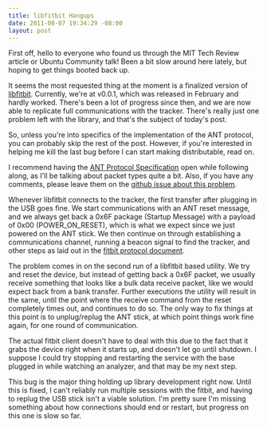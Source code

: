 ```yaml
--- 
title: libfitbit Hangups
date: 2011-08-07 19:34:29 -08:00
layout: post
---
```


First off, hello to everyone who found us through the MIT Tech Review
article or Ubuntu Community talk! Been a bit slow around here lately,
but hoping to get things booted back up.

It seems the most requested thing at the moment is a finalized version
of [libfitbit][1]. Currently, we're at v0.0.1, which was released in
February and hardly worked. There's been a lot of progress since then,
and we are now able to replicate full communications with the
tracker. There's really just one problem left with the library, and
that's the subject of today's post. 

So, unless you're into specifics of the implementation of the ANT
protocol, you can probably skip the rest of the post. However, if
you're interested in helping me kill the last bug before I can start
making distributable, read on.

I recommend having the [ANT Protocol Specification][2] open while
following along, as I'll be talking about packet types quite a
bit. Also, if you have any comments, please leave them on the
[github issue about this problem][4].

Whenever libfitbit connects to the tracker, the first transfer after
plugging in the USB goes fine. We start communications with an ANT
reset message, and we always get back a 0x6F package (Startup Message)
with a payload of 0x00 (POWER_ON_RESET), which is what we expect since
we just powered on the ANT stick. We then continue on through
establishing a communications channel, running a beacon signal to find
the tracker, and other steps as laid out in the [fitbit protocol document][3].

The problem comes in on the second run of a libfitbit based
utility. We try and reset the device, but instead of getting back a
0x6F packet, we usually receive something that looks like a bulk data
receive packet, like we would expect back from a bank
transfer. Further executions the utility will result in the same,
until the point where the receive command from the reset completely
times out, and continues to do so. The only way to fix things at this
point is to unplug/replug the ANT stick, at which point things work
fine again, for one round of communication.

The actual fitbit client doesn't have to deal with this due to the
fact that it grabs the device right when it starts up, and doesn't let
go until shutdown. I suppose I could try stopping and restarting the
service with the base plugged in while watching an analyzer, and that
may be my next step.

This bug is the major thing holding up library development right
now. Until this is fixed, I can't reliably run multiple sessions with
the fitbit, and having to replug the USB stick isn't a viable
solution. I'm pretty sure I'm missing something about how connections
should end or restart, but progress on this one is slow so far.

[1]: http://www.github.com/qdot/libfitbit
[2]: http://www.thisisant.com/images/Resources/PDF/1204662412_ant%20message%20protocol%20and%20usage.pdf
[3]: https://github.com/qdot/libfitbit/blob/master/doc/fitbit_protocol.asciidoc
[4]: https://github.com/qdot/libfitbit/issues/8

